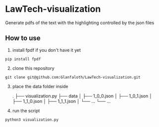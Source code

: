 # LawTech-visualization
Generate pdfs of the text with the highlighting controlled by the json files

## How to use
1. install fpdf if you don't have it yet
```
pip install fpdf
```
2. clone this repository
```
git clone git@github.com:Glanfaloth/LawTech-visualization.git
```
3. place the data folder inside

    .
    ├── visualization.py
    ├── data
    │   ├── 1_0_0.json
    │   ├── 1_0_1.json
    │   ├── 1_1_0.json
    │   ├── 1_1_1.json
    │   └── ...
    └── ...

4. run the script
```
python3 visualization.py
```